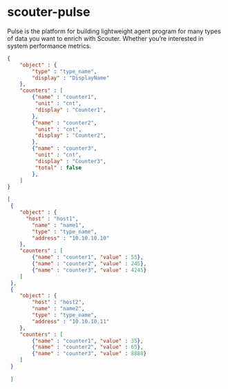 # scouter-pulse
Pulse is the platform for building lightweight agent program for many types of data you want to enrich with Scouter. Whether you’re interested in system performance metrics.

```json
{
	"object" : {
		"type" : "type_name",
		"display" : "DisplayName"
	},
	"counters" : [
		{"name" : "counter1",
		 "unit" : "cnt",
		 "display" : "Counter1",
		},
		{"name" : "counter2",
		 "unit" : "cnt",
		 "display" : "Counter2",
		},
		{"name" : "counter3",
		 "unit" : "cnt",
		 "display" : "Counter3",
		 "total" : false
		},
	]
}
```


```json
[
 {
 	"object" : {
 	  "host" : "host1",
 		"name" : "name1",
 		"type" : "type_name",
 		"address" : "10.10.10.10"
 	},
	"counters" : [
		{"name" : "counter1", "value" : 55},
		{"name" : "counter2", "value" : 245},
		{"name" : "counter3", "value" : 4245}
	]
 },
 {
 	"object" : {
 	    "host" : "host2",
 		"name" : "name2",
 		"type" : "type_name",
 		"address" : "10.10.10.11"
 	},
	"counters" : [
		{"name" : "counter1", "value" : 35},
		{"name" : "counter2", "value" : 65},
		{"name" : "counter3", "value" : 8888}
	]
 }
  
 ]
 ```
